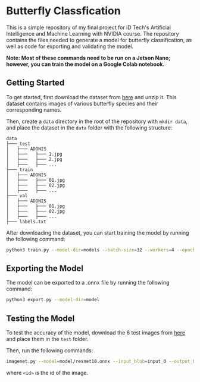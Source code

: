 # Butterfly Classfication

This is a simple repository of my final project for iD Tech's Artificial Intelligence and Machine Learning with NVIDIA course. The repository contains the files needed to generate a model for butterfly classification, as well as code for exporting and validating the model.

**Note: Most of these commands need to be run on a Jetson Nano; however, you can train the model on a Google Colab notebook.**

## Getting Started

To get started, first download the dataset from [here](https://drive.google.com/file/d/1QN5i87xkpjvEZIqpWou2Mbi3I_cX4uC8/view?usp=sharing) and unzip it. This dataset contains images of various butterfly species and their corresponding names.

Then, create a `data` directory in the root of the repository with `mkdir data`, and place the dataset in the `data` folder with the following structure:

```
data
├─── test
│   ├─── ADONIS
│   ├───   ├─── 1.jpg
│   ├───   ├─── 2.jpg
│   ├───   ├─── ...
├─── train
│   ├─── ADONIS
│   ├───   ├─── 01.jpg
│   ├───   ├─── 02.jpg
│   ├───   ├─── ...
├─── val
│   ├─── ADONIS
│   ├───   ├─── 01.jpg
│   ├───   ├─── 02.jpg
│   ├───   ├─── ...
├─── labels.txt
```

After downloading the dataset, you can start training the model by running the following command:

```bash
python3 train.py --model-dir=models --batch-size=32 --workers=4 --epochs=30 data
```

## Exporting the Model

The model can be exported to a .onnx file by running the following command:

```bash
python3 export.py --model-dir=model
```

## Testing the Model

To test the accuracy of the model, download the 6 test images from [here](https://drive.google.com/file/d/1QN5i87xkpjvEZIqpWou2Mbi3I_cX4uC8/view?usp=sharing) and place them in the `test` folder.

Then, run the following commands:

```bash
imagenet.py --model=model/resnet18.onnx --input_blob=input_0 --output_blob=output_0 --labels=data/labels.txt test/<id>.jpg
```

where `<id>` is the id of the image.
